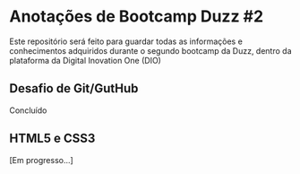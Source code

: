 # Anotações de Bootcamp Duzz #2
Este repositório será feito para guardar todas as informações e conhecimentos adquiridos durante o segundo bootcamp da Duzz, dentro da plataforma da Digital Inovation One (DIO)

## Desafio de Git/GutHub
Concluído

## HTML5 e CSS3
[Em progresso...]
